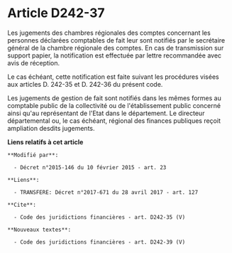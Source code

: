 # Article D242-37

Les jugements des chambres régionales des comptes concernant les personnes déclarées comptables de fait leur sont notifiés
par le secrétaire général de la chambre régionale des comptes. En cas de transmission sur support papier, la notification est
effectuée par lettre recommandée avec avis de réception. 

Le cas échéant, cette notification est faite suivant les procédures visées aux articles D. 242-35 et D. 242-36 du présent
code. 

Les jugements de gestion de fait sont notifiés dans les mêmes formes au comptable public de la collectivité ou de
l'établissement public concerné ainsi qu'au représentant de l'Etat dans le département. Le directeur départemental ou, le cas
échéant, régional des finances publiques reçoit ampliation desdits jugements.

**Liens relatifs à cet article**

	**Modifié par**:

	  - Décret n°2015-146 du 10 février 2015 - art. 23

	**Liens**:

	  - TRANSFERE: Décret n°2017-671 du 28 avril 2017 - art. 127

	**Cite**:

	  - Code des juridictions financières - art. D242-35 (V)

	**Nouveaux textes**:

	  - Code des juridictions financières - art. D242-39 (V)
